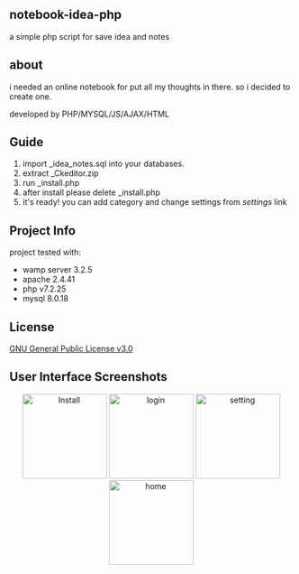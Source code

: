 ## notebook-idea-php
a simple php script for save idea and notes

## about
i needed an online notebook for put all my thoughts in there.
so i decided to create one.

developed by PHP/MYSQL/JS/AJAX/HTML

## Guide
1. import _idea_notes.sql into your databases.
2. extract _Ckeditor.zip
3. run _install.php
4. after install please delete _install.php
5. it's ready! you can add category and change settings from _settings_ link

## Project Info
project tested with:
- wamp server 3.2.5
- apache 2.4.41
- php v7.2.25
- mysql 8.0.18

## License
[GNU General Public License v3.0](https://choosealicense.com/licenses/gpl-3.0/)


## User Interface Screenshots
<p align="center">
  <img src="http://uncogeek.ir/uploads/img/idea-project-install.png" width="150" title="Install">
  <img src="http://uncogeek.ir/uploads/img/idea-project-login.png" width="150" alt="login">
  <img src="http://uncogeek.ir/uploads/img/idea-project-setting.png" width="150" alt="setting">
  <img src="http://uncogeek.ir/uploads/img/idea-project-home.png" width="150" alt="home">
</p>
